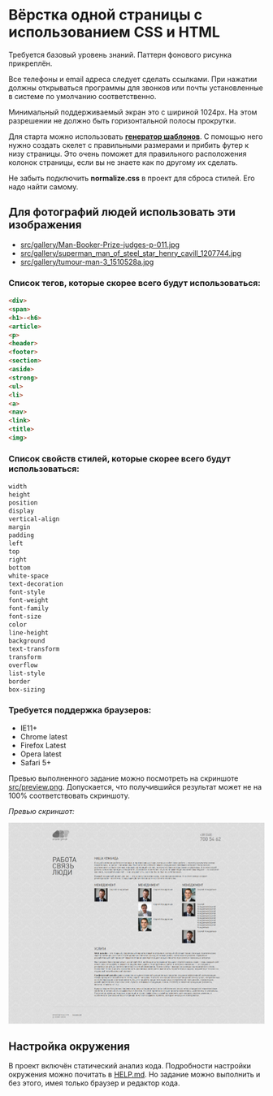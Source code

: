 # Вёрстка одной страницы с использованием CSS и HTML

Требуется базовый уровень знаний. Паттерн фонового рисунка прикреплён. 

Все телефоны и email адреса следует сделать ссылками. При нажатии должны открываться программы для звонков или почты установленные в системе по умолчанию соответственно.

Минимальный поддерживаемый экран это с шириной 1024px. На этом разрешении не должно быть горизонтальной полосы прокрутки.

Для старта можно использовать **[генератор шаблонов](http://csstemplater.com/)**. С помощью него нужно создать скелет с правильными размерами и прибить футер к низу страницы. Это очень поможет для правильного расположения колонок страницы, если вы не знаете как по другому их сделать.

Не забыть подключить **normalize.css** в проект для сброса стилей. Его надо найти самому.

## Для фотографий людей использовать эти изображения

- [src/gallery/Man-Booker-Prize-judges-p-011.jpg](src/gallery/Man-Booker-Prize-judges-p-011.jpg)
- [src/gallery/superman_man_of_steel_star_henry_cavill_1207744.jpg](src/gallery/superman_man_of_steel_star_henry_cavill_1207744.jpg)
- [src/gallery/tumour-man-3_1510528a.jpg](src/gallery/tumour-man-3_1510528a.jpg)

### Список тегов, которые скорее всего будут использоваться:

```html
<div>
<span>
<h1>-<h6>
<article>
<p>
<header>
<footer>
<section>
<aside>
<strong>
<ul>
<li>
<a>
<nav>
<link>
<title>
<img>
```

### Список свойств стилей, которые скорее всего будут использоваться:

```text
width
height
position
display
vertical-align
margin
padding
left
top
right
bottom
white-space
text-decoration
font-style
font-weight
font-family
font-size
color
line-height
background
text-transform
transform
overflow
list-style
border
box-sizing
```

### Требуется поддержка браузеров:

- IE11+
- Chrome latest
- Firefox Latest
- Opera latest
- Safari 5+

Превью выполненного задание можно посмотреть на скриншоте [src/preview.png](./src/preview.png). Допускается, что получившийся результат может не на 100% соответствовать скриншоту.

*Превью скриншот:*

![src/preview.png](./src/preview.png)

## Настройка окружения

В проект включён статический анализ кода. Подробности настройки окружения можно почитать в [HELP.md](./blob/master/HELP.md). Но задание можно выполнить и без этого, имея только браузер и редактор кода.